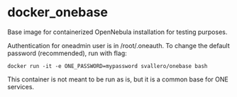# docker_onebase
Base image for containerized OpenNebula installation for testing purposes. 

Authentication for oneadmin user is in /root/.oneauth.
To change the default password (recommended), run with flag:

    docker run -it -e ONE_PASSWORD=mypassword svallero/onebase bash

This container is not meant to be run as is, but it is a common base for ONE services.
